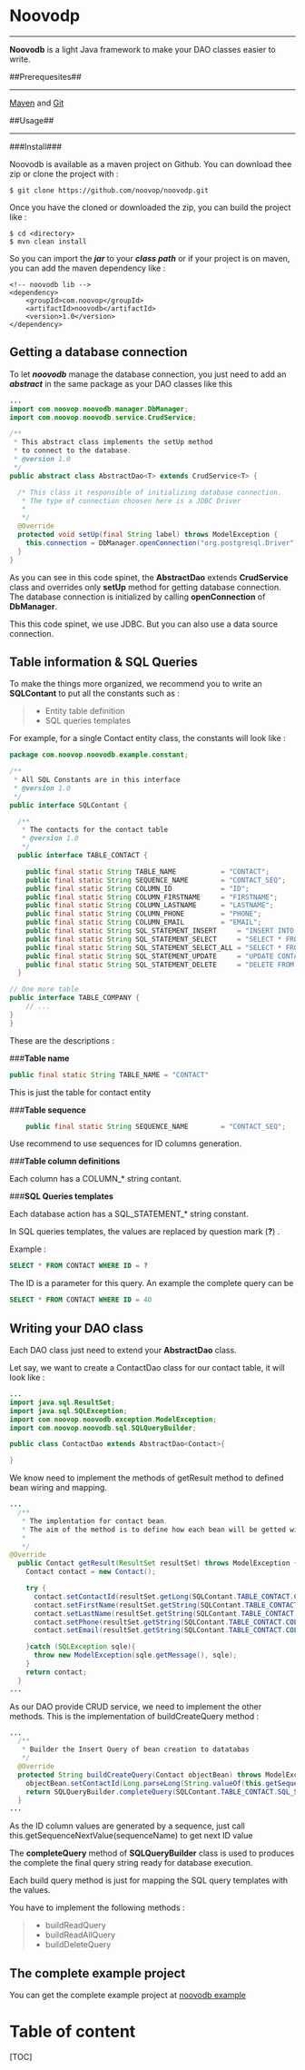 Noovodp
======
--------------

 **Noovodb** is a light Java framework to make your DAO classes easier to write.

##Prerequesites##

--------------
[Maven](http://maven.apache.org/) and [Git](https://git-scm.com/)

##Usage##

--------------
###Install###

Noovodb is available as a maven project on Github. You can download thee zip or clone the project with :

```
$ git clone https://github.com/noovop/noovodp.git
```

Once you have the cloned or downloaded the zip, you can build the project like :

```
$ cd <directory>
$ mvn clean install
```

So you can import the ***jar***  to your ***class path*** or if your project is on maven, you can add the maven dependency like :

```
<!-- noovodb lib -->
<dependency>
	<groupId>com.noovop</groupId>
	<artifactId>noovodb</artifactId>
	<version>1.0</version>
</dependency>
```

Getting a database connection
-------------

To let ***noovodb*** manage the database connection, you just need to add an ***abstract***  in the same package as your DAO classes like this

```java
...
import com.noovop.noovodb.manager.DbManager;
import com.noovop.noovodb.service.CrudService;

/**
 * This abstract class implements the setUp method
 * to connect to the database.
 * @version 1.0
 */
public abstract class AbstractDao<T> extends CrudService<T> {

  /* This class it responsible of initializing database connection.
   * The type of connection choosen here is a JDBC Driver
   *
   */
  @Override
  protected void setUp(final String label) throws ModelException {
    this.connection = DbManager.openConnection("org.postgresql.Driver", "jdbc:postgresql://localhost:5432/demo?user=postgres&password=secret", label);
  }
}
```

As you can see in this code spinet, the  **AbstractDao** extends **CrudService** class and overrides only **setUp** method for getting database connection. The database connection is initialized by calling **openConnection** of **DbManager**.

This this code spinet, we use JDBC. But you can also use a data source connection.

 Table information & SQL Queries
-------------
To make the things more organized, we recommend you to write an **SQLContant** to put all the constants  such as :

> - Entity table definition
>- SQL queries templates

For example, for a single Contact entity class, the constants will look like :

```java
package com.noovop.noovodb.example.constant;

/**
 * All SQL Constants are in this interface
 * @version 1.0
 */
public interface SQLContant {

  /**
   * The contacts for the contact table
   * @version 1.0
   */
  public interface TABLE_CONTACT {

    public final static String TABLE_NAME           = "CONTACT";
    public final static String SEQUENCE_NAME        = "CONTACT_SEQ";
    public final static String COLUMN_ID            = "ID";
    public final static String COLUMN_FIRSTNAME     = "FIRSTNAME";
    public final static String COLUMN_LASTNAME      = "LASTNAME";
    public final static String COLUMN_PHONE         = "PHONE";
    public final static String COLUMN_EMAIL         = "EMAIL";
    public final static String SQL_STATEMENT_INSERT     = "INSERT INTO CONTACT VALUES(?, ?, ?, ?, ?)";
    public final static String SQL_STATEMENT_SELECT     = "SELECT * FROM CONTACT WHERE ID = ?";
    public final static String SQL_STATEMENT_SELECT_ALL = "SELECT * FROM CONTACT";
    public final static String SQL_STATEMENT_UPDATE     = "UPDATE CONTACT SET FIRSTNAME = ?, LASTNAME = PHONE, EMAIL = ? WHERE ID = ?";
    public final static String SQL_STATEMENT_DELETE     = "DELETE FROM CONTACT WHERE ID = ?";
  }

// One more table
public interface TABLE_COMPANY {
	// ...
}
}
```
These are the descriptions :

###**Table name**

```java
public final static String TABLE_NAME = "CONTACT"
```
This is just the table for contact entity

###**Table sequence**

```java
    public final static String SEQUENCE_NAME        = "CONTACT_SEQ";
```
Use recommend to use sequences for ID columns generation.  

###**Table column definitions**

Each column has a COLUMN_* string contant.

###**SQL Queries templates**

Each database action has a SQL_STATEMENT_* string constant.

In SQL queries templates, the values are replaced by question mark (**?**) .

Example :

```sql
SELECT * FROM CONTACT WHERE ID = ?
```

The ID is a parameter for this query. An example the complete query can be

```sql
SELECT * FROM CONTACT WHERE ID = 40
```

Writing your DAO class
-------------

Each DAO class just need to extend your **AbstractDao** class.

Let say, we want to create a ContactDao class for our contact table, it will look like :

```java
...
import java.sql.ResultSet;
import java.sql.SQLException;
import com.noovop.noovodb.exception.ModelException;
import com.noovop.noovodb.sql.SQLQueryBuilder;

public class ContactDao extends AbstractDao<Contact>{

}
```

We know need to implement the methods of getResult method to defined bean wiring and mapping.

```java
...
  /**
   * The implentation for contact bean.
   * The aim of the method is to define how each bean will be getted wired from the database.
   *
   */
@Override
  public Contact getResult(ResultSet resultSet) throws ModelException {
    Contact contact = new Contact();

    try {
      contact.setContactId(resultSet.getLong(SQLContant.TABLE_CONTACT.COLUMN_ID));
      contact.setFirstName(resultSet.getString(SQLContant.TABLE_CONTACT.COLUMN_FIRSTNAME));
      contact.setLastName(resultSet.getString(SQLContant.TABLE_CONTACT.COLUMN_LASTNAME));
      contact.setPhone(resultSet.getString(SQLContant.TABLE_CONTACT.COLUMN_PHONE));
      contact.setEmail(resultSet.getString(SQLContant.TABLE_CONTACT.COLUMN_EMAIL));

    }catch (SQLException sqle){
      throw new ModelException(sqle.getMessage(), sqle);
    }
    return contact;
  }
...
```

As our DAO provide CRUD service, we need to implement the other methods. This is the implementation of buildCreateQuery method :

```java
...
  /**
   * Builder the Insert Query of bean creation to datatabas
   */
  @Override
  protected String buildCreateQuery(Contact objectBean) throws ModelException {
    objectBean.setContactId(Long.parseLong(String.valueOf(this.getSequenceNextValue(SQLContant.TABLE_CONTACT.SEQUENCE_NAME).toString())));
    return SQLQueryBuilder.completeQuery(SQLContant.TABLE_CONTACT.SQL_STATEMENT_INSERT, objectBean.getContactId(), objectBean.getFirstName(), objectBean.getLastName(), objectBean.getPhone(), objectBean.getEmail());
  }
...
```
As the ID column values are generated by a sequence, just call this.getSequenceNextValue(sequenceName) to get next ID value

The **completeQuery** method of **SQLQueryBuilder** class is used to produces the complete the final query string ready for database execution.

Each build query method is just for mapping the SQL query templates with the values.

You have to implement the following methods :

 >- buildReadQuery
 >- buildReadAllQuery
 >- buildDeleteQuery

The complete example project
-------------

You can get the complete example project at [noovodb example](https://github.com/noovop/noovodb/tree/master/examples)

Table of content
===

[TOC]
